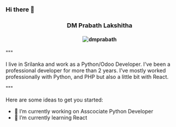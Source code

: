 ### Hi there 👋

<h3 align="center"> DM Prabath Lakshitha </h3>
<h4 align="center"> <img src="https://komarev.com/ghpvc/?username=dmprabath&color=blue" alt="dmprabath" /> </h4>

"""

I live in Srilanka and work as a Python/Odoo Developer. I’ve been a professional developer for more than 2 years.
I’ve mostly worked professionally with Python, and PHP but also a little bit with React.

"""

Here are some ideas to get you started:

- 🔭 I’m currently working on Asscociate Python Developer
- 🌱 I’m currently learning React




